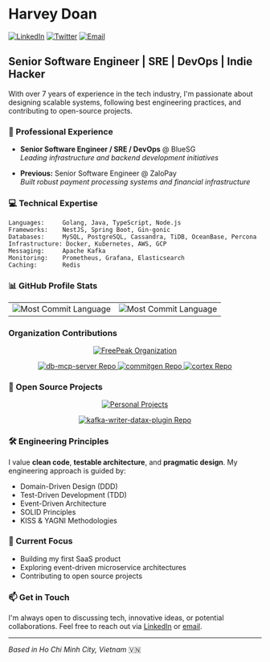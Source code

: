 # Harvey Doan

[![LinkedIn](https://img.shields.io/badge/LinkedIn-harveydoan-blue?style=flat-square&logo=linkedin)](https://www.linkedin.com/in/harveydoan)
[![Twitter](https://img.shields.io/badge/Twitter-harveydoan-1DA1F2?style=flat-square&logo=twitter)](https://twitter.com/harveydoan)
[![Email](https://img.shields.io/badge/Email-mnhatlinh.doan%40gmail.com-red?style=flat-square&logo=gmail)](mailto:mnhatlinh.doan@gmail.com)

## Senior Software Engineer | SRE | DevOps | Indie Hacker

With over 7 years of experience in the tech industry, I'm passionate about designing scalable systems, following best engineering practices, and contributing to open-source projects.

### 🔭 Professional Experience

- **Senior Software Engineer / SRE / DevOps** @ BlueSG  
  *Leading infrastructure and backend development initiatives*

- **Previous:** Senior Software Engineer @ ZaloPay  
  *Built robust payment processing systems and financial infrastructure*


### 💻 Technical Expertise

```
Languages:     Golang, Java, TypeScript, Node.js
Frameworks:    NestJS, Spring Boot, Gin-gonic
Databases:     MySQL, PostgreSQL, Cassandra, TiDB, OceanBase, Percona
Infrastructure: Docker, Kubernetes, AWS, GCP
Messaging:     Apache Kafka
Monitoring:    Prometheus, Grafana, Elasticsearch
Caching:       Redis
```

### 📊 GitHub Profile Stats

<div align="center">
  
  <!-- ![](https://github-profile-summary-cards.vercel.app/api/cards/profile-details?username=linhdmn&theme=rose_pine) -->
  
  <table border="0">
    <tr>
      <td>
        <img src="https://github-readme-stats.vercel.app/api?username=linhdmn&show_icons=true&include_all_commits=true&theme=rose_pine" alt="Most Commit Language"/>
        <!-- <img src="https://github-profile-summary-cards.vercel.app/api/cards/stats?username=linhdmn&theme=rose_pine" alt="Stats"/> -->
      </td>
      <td>
        <img src="https://github-profile-summary-cards.vercel.app/api/cards/most-commit-language?username=linhdmn&theme=rose_pine" alt="Most Commit Language"/>
      </td>
    </tr>
  </table>
  
</div>

<h3 align="">Organization Contributions</h3>
<div align="center">
  <a href="https://github.com/FreePeak">
    <img src="https://img.shields.io/badge/FreePeak-Organization-blue?style=for-the-badge&logo=github" alt="FreePeak Organization"/>
  </a>
</div>
<p align="center">
  <a href="https://github.com/FreePeak/db-mcp-server">
    <img src="https://github-readme-stats.vercel.app/api/pin/?username=FreePeak&repo=db-mcp-server&theme=rose_pine&hide_border=true" alt="db-mcp-server Repo"/>
  </a>
  <a href="https://github.com/FreePeak/commitgen">
    <img src="https://github-readme-stats.vercel.app/api/pin/?username=FreePeak&repo=commitgen&theme=rose_pine&hide_border=true" alt="commitgen Repo"/>
  </a>
  <a href="https://github.com/FreePeak/cortex">
    <img src="https://github-readme-stats.vercel.app/api/pin/?username=FreePeak&repo=cortex&theme=rose_pine&hide_border=true" alt="cortex Repo"/>
  </a>
</p>

<h3 align="">🚀 Open Source Projects</h3>
<div align="center">
  <a href="https://github.com/linhdmn">
    <img src="https://img.shields.io/badge/Personal_Projects-blue?style=for-the-badge&logo=github" alt="Personal Projects"/>
  </a>
</div>
<p align="center">
  <a href="https://github.com/linhdmn/kafka-writer-datax-plugin">
    <img src="https://github-readme-stats.vercel.app/api/pin/?username=linhdmn&repo=kafka-writer-datax-plugin&theme=rose_pine&hide_border=true" alt="kafka-writer-datax-plugin Repo"/>
  </a>
</p>

### 🛠️ Engineering Principles

I value **clean code**, **testable architecture**, and **pragmatic design**. My engineering approach is guided by:

- Domain-Driven Design (DDD)
- Test-Driven Development (TDD)
- Event-Driven Architecture
- SOLID Principles
- KISS & YAGNI Methodologies

### 🌱 Current Focus

- Building my first SaaS product
- Exploring event-driven microservice architectures
- Contributing to open source projects

### 📫 Get in Touch

I'm always open to discussing tech, innovative ideas, or potential collaborations. Feel free to reach out via [LinkedIn](https://www.linkedin.com/in/harveydoan) or [email](mailto:mnhatlinh.doan@gmail.com).

---

*Based in Ho Chi Minh City, Vietnam* 🇻🇳

